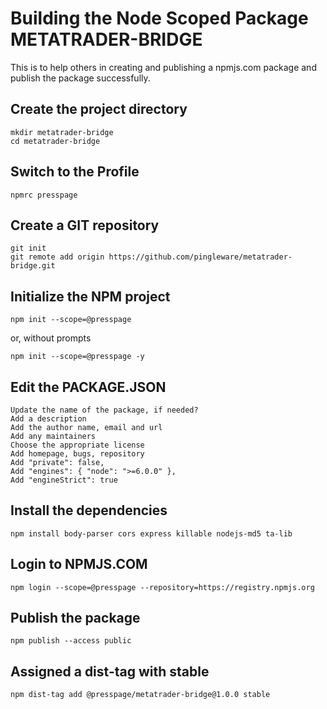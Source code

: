 # Building the Node Scoped Package METATRADER-BRIDGE
This is to help others in creating and publishing a npmjs.com package and publish the package successfully.

## Create the project directory

    mkdir metatrader-bridge
    cd metatrader-bridge

## Switch to the Profile

    npmrc presspage

## Create a GIT repository

    git init
    git remote add origin https://github.com/pingleware/metatrader-bridge.git

## Initialize the NPM project

    npm init --scope=@presspage

or, without prompts

    npm init --scope=@presspage -y

## Edit the PACKAGE.JSON

    Update the name of the package, if needed?
    Add a description
    Add the author name, email and url
    Add any maintainers
    Choose the appropriate license
    Add homepage, bugs, repository
    Add "private": false,
    Add "engines": { "node": ">=6.0.0" },
    Add "engineStrict": true

## Install the dependencies

    npm install body-parser cors express killable nodejs-md5 ta-lib

## Login to NPMJS.COM

    npm login --scope=@presspage --repository=https://registry.npmjs.org

## Publish the package

    npm publish --access public

## Assigned a dist-tag with stable

    npm dist-tag add @presspage/metatrader-bridge@1.0.0 stable